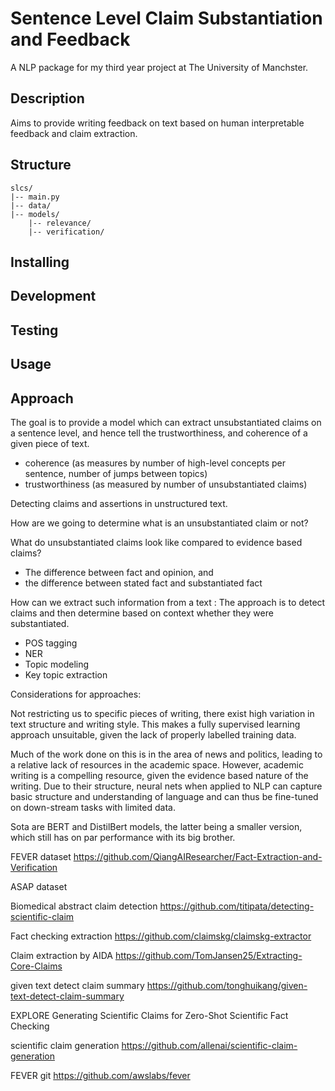 # Sentence Level Claim Substantiation and Feedback

A NLP package for my third year project at The University of Manchster.

## Description

Aims to provide writing feedback on text based on human interpretable feedback and claim extraction.

## Structure

```
slcs/
|-- main.py
|-- data/
|-- models/
    |-- relevance/
    |-- verification/

```

## Installing

## Development

## Testing

## Usage

## Approach

The goal is to provide a model which can extract unsubstantiated claims on a sentence level, and hence tell the trustworthiness, and coherence of a given piece of text.

- coherence (as measures by number of high-level concepts per sentence, number of jumps between topics)
- trustworthiness (as measured by number of unsubstantiated claims)

Detecting claims and assertions in unstructured text.

How are we going to determine what is an unsubstantiated claim or not?

What do unsubstantiated claims look like compared to evidence based claims?
- The difference between fact and opinion, and
- the difference between stated fact and substantiated fact

How can we extract such information from a text :
The approach is to detect claims and then determine based on context whether they were substantiated.

- POS tagging
- NER
- Topic modeling
- Key topic extraction

Considerations for approaches:

Not restricting us to specific pieces of writing, there exist high variation in text structure and writing style. This makes a fully supervised learning approach unsuitable, given the lack of properly labelled training data.

Much of the work done on this is in the area of news and politics, leading to a relative lack of resources in the academic space.
However, academic writing is a compelling resource, given the evidence based nature of the writing.
Due to their structure, neural nets when applied to NLP can capture basic structure and understanding of language and can thus be fine-tuned on down-stream tasks with limited data.

Sota are BERT and DistilBert models, the latter being a smaller version, which still has on par performance with its big brother.

FEVER dataset https://github.com/QiangAIResearcher/Fact-Extraction-and-Verification

ASAP dataset

Biomedical abstract claim detection https://github.com/titipata/detecting-scientific-claim

Fact checking extraction https://github.com/claimskg/claimskg-extractor

Claim extraction by AIDA https://github.com/TomJansen25/Extracting-Core-Claims

given text detect claim summary https://github.com/tonghuikang/given-text-detect-claim-summary

EXPLORE Generating Scientific Claims for Zero-Shot Scientific Fact Checking

scientific claim generation https://github.com/allenai/scientific-claim-generation

FEVER git https://github.com/awslabs/fever